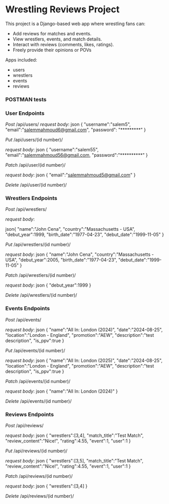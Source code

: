 # Wrestling Reviews Project

This project is a Django-based web app where wrestling fans can:
- Add reviews for matches and events.
- View wrestlers, events, and match details.
- Interact with reviews (comments, likes, ratings).
- Freely provide their opinions or POVs

Apps included:
- users
- wrestlers
- events
- reviews

### POSTMAN tests
### User Endpoints

*Post* /api/users/ 
*request body*:
json
{
    "username":"salem5",
    "email":"salemmahmoud6@gmail.com",
    "password": "*********"
}

*Put* /api/users/(id number)/

*request body*:
json
{
    "username":"salem55",
    "email":"salemmahmoud56@gmail.com,
    "password":"**********"
}

*Patch* /api/user/(id number)/

*request body*:
json
{
    "email":"salemmahmoud5@gmail.com"
}

*Delete* /api/user/(id number)/

### Wrestlers Endpoints

*Post* /api/wrestlers/

*request body*:

json{
"name":"John Cena",
"country":"Massachusetts - USA",
"debut_year":1999,
"birth_date":"1977-04-23",
"debut_date":"1999-11-05"
}

*Put* /api/wrestlers/(id number)/

*request body*:
json
{
    "name":"John Cena",
    "country":"Massachusetts - USA",
    "debut_year":2005,
    "birth_date":"1977-04-23",
    "debut_date":"1999-11-05"
}

*Patch* /api/wrestlers/(id number)/

*request body*:
json
{
    "debut_year":1999
}

*Delete* /api/wrestlers/(id number)/

### Events Endpoints

*Post* /api/events/

*request body*:
json
{
    "name":"All In: London (2024)",
    "date":"2024-08-25",
    "location":"London - England",
    "promotion":"AEW",
    "description":"test description",
    "is_ppv":true
}

*Put* /api/events/(id number)/

*request body*:
json
{
    "name":"All In: London (2025)",
    "date":"2024-08-25",
    "location":"London - England",
    "promotion":"AEW",
    "description":"test description",
    "is_ppv":true
    }

*Patch* /api/events/(id number)/

*request body*:
json
{
    "name":"All In: London (2024)"
}

*Delete* /api/events/(id number)/


### Reviews Endpoints

*Post* /api/reviews/

*request body*:
json
{
"wrestlers":[3,4],
"match_title":"Test Match",
"review_content":"Nice!",
"rating":4.55,
"event":1,
"user":1
}

*Put* /api/reviews/(id number)/

*request body*:
json
{
"wrestlers":[3,5],
"match_title":"Test Match",
"review_content":"Nice!",
"rating":4.55,
"event":1,
"user":1
}

*Patch* /api/reviews/(id number)/

*request body*:
json
{
"wrestlers":[3,4]
}

*Delete* /api/reviews/(id number)/

